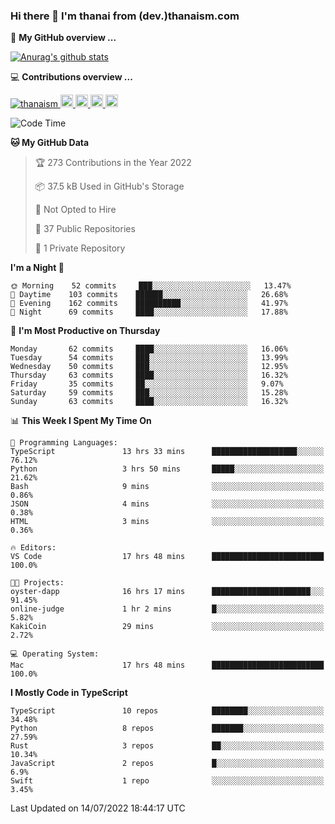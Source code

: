 ### Hi there 👋 I'm thanai from (dev.)thanaism.com

<!-- バッジ関連 -->
<!--
メイン：https://shields.io/category/social
GitHub view：https://github.com/antonkomarev/github-profile-views-counter
Qiita contributions：https://qiita.com/mikkame/items/f2c60d9caf8a8e38ec50
 -->

🍎 **My GitHub overview ...**

<!-- GitHubトロフィー -->
<!--
https://github.com/ryo-ma/github-profile-trophy
 -->

<!-- [![trophy](https://github-profile-trophy.vercel.app/?username=thanaism)](https://github.com/thanaism/thanaism) -->

<!-- GitHubステータス -->
<!--
https://github.com/anuraghazra/github-readme-stats
 -->

[![Anurag's github stats](https://github-readme-stats.vercel.app/api?username=thanaism&count_private=true&show_icons=true)](https://github.com/thanaism/thanaism)

<!-- [![ReadMe Card](https://github-readme-stats.vercel.app/api/pin/?username=thanaism&repo=thanaism)](https://github.com/thanaism/thanaism) -->

<!-- Skill icons -->
<!--
https://rahuldkjain.github.io/gh-profile-readme-generator/
 -->

💻 **Contributions overview ...**

<p align="left">

  <a href="https://github.com/thanaism/thanaism/">
    <img src="https://komarev.com/ghpvc/?username=thanaism" alt="thanaism" />
  </a>
  <a href="http://twitter.com/okinawa__noodle">
    <img height="20" src="https://img.shields.io/twitter/follow/okinawa__noodle?label=Twitter&logo=twitter&style=flat" />
  </a>
  <a href="https://github.com/thanaism">
    <img height="20" src="https://img.shields.io/github/followers/thanaism?label=follow&logo=github&style=flat" />
  </a>
  <!-- <a href="https://www.reddit.com/user/thanaism">
    <img height="20" src="https://img.shields.io/reddit/user-karma/combined/thanaism?label=Reddit&logo=reddit&style=flat" />
  </a>
  <a href="https://stackoverflow.com/users/5720201/thanaism">
    <img height="20" src="https://img.shields.io/stackexchange/stackoverflow/r/5720201?label=StackOverflow&logo=stack-overflow&style=flat" /> -->
  </a>
  <a href="http://qiita.com/thanai">
    <img height="20" src="https://qiita-badge.apiapi.app/s/thanai/posts.svg" />
  </a>
  <//qiita.com/thanai">
    <img height="20" src="https://qiita-badge.apiapi.app/s/thanai/contributions.svg" />
  </a>
</p>

<!--START_SECTION:waka-->
![Code Time](http://img.shields.io/badge/Code%20Time-0%20secs-blue)

**🐱 My GitHub Data** 

> 🏆 273 Contributions in the Year 2022
 > 
> 📦 37.5 kB Used in GitHub's Storage 
 > 
> 🚫 Not Opted to Hire
 > 
> 📜 37 Public Repositories 
 > 
> 🔑 1 Private Repository 
 > 
**I'm a Night 🦉** 

```text
🌞 Morning    52 commits     ███░░░░░░░░░░░░░░░░░░░░░░   13.47% 
🌆 Daytime    103 commits    ██████░░░░░░░░░░░░░░░░░░░   26.68% 
🌃 Evening    162 commits    ██████████░░░░░░░░░░░░░░░   41.97% 
🌙 Night      69 commits     ████░░░░░░░░░░░░░░░░░░░░░   17.88%

```
📅 **I'm Most Productive on Thursday** 

```text
Monday       62 commits     ████░░░░░░░░░░░░░░░░░░░░░   16.06% 
Tuesday      54 commits     ███░░░░░░░░░░░░░░░░░░░░░░   13.99% 
Wednesday    50 commits     ███░░░░░░░░░░░░░░░░░░░░░░   12.95% 
Thursday     63 commits     ████░░░░░░░░░░░░░░░░░░░░░   16.32% 
Friday       35 commits     ██░░░░░░░░░░░░░░░░░░░░░░░   9.07% 
Saturday     59 commits     ███░░░░░░░░░░░░░░░░░░░░░░   15.28% 
Sunday       63 commits     ████░░░░░░░░░░░░░░░░░░░░░   16.32%

```


📊 **This Week I Spent My Time On** 

```text
💬 Programming Languages: 
TypeScript               13 hrs 33 mins      ███████████████████░░░░░░   76.12% 
Python                   3 hrs 50 mins       █████░░░░░░░░░░░░░░░░░░░░   21.62% 
Bash                     9 mins              ░░░░░░░░░░░░░░░░░░░░░░░░░   0.86% 
JSON                     4 mins              ░░░░░░░░░░░░░░░░░░░░░░░░░   0.38% 
HTML                     3 mins              ░░░░░░░░░░░░░░░░░░░░░░░░░   0.36%

🔥 Editors: 
VS Code                  17 hrs 48 mins      █████████████████████████   100.0%

🐱‍💻 Projects: 
oyster-dapp              16 hrs 17 mins      ██████████████████████░░░   91.45% 
online-judge             1 hr 2 mins         █░░░░░░░░░░░░░░░░░░░░░░░░   5.82% 
KakiCoin                 29 mins             ░░░░░░░░░░░░░░░░░░░░░░░░░   2.72%

💻 Operating System: 
Mac                      17 hrs 48 mins      █████████████████████████   100.0%

```

**I Mostly Code in TypeScript** 

```text
TypeScript               10 repos            ████████░░░░░░░░░░░░░░░░░   34.48% 
Python                   8 repos             ███████░░░░░░░░░░░░░░░░░░   27.59% 
Rust                     3 repos             ██░░░░░░░░░░░░░░░░░░░░░░░   10.34% 
JavaScript               2 repos             █░░░░░░░░░░░░░░░░░░░░░░░░   6.9% 
Swift                    1 repo              ░░░░░░░░░░░░░░░░░░░░░░░░░   3.45%

```



 Last Updated on 14/07/2022 18:44:17 UTC
<!--END_SECTION:waka-->
